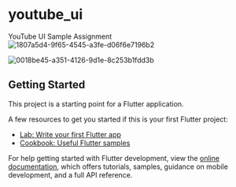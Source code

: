 # youtube_ui

YouTube UI Sample Assignment
![1807a5d4-9f65-4545-a3fe-d06f6e7196b2](https://user-images.githubusercontent.com/87460435/200132227-76c5481c-060e-4dab-84ca-f03643074c54.jpg)

![0018be45-a351-4126-9d1e-8c253b1fdd3b](https://user-images.githubusercontent.com/87460435/200132232-d218fa33-6f46-480c-b3d7-d0a5bc117972.jpg)




## Getting Started

This project is a starting point for a Flutter application.

A few resources to get you started if this is your first Flutter project:

- [Lab: Write your first Flutter app](https://docs.flutter.dev/get-started/codelab)
- [Cookbook: Useful Flutter samples](https://docs.flutter.dev/cookbook)

For help getting started with Flutter development, view the
[online documentation](https://docs.flutter.dev/), which offers tutorials,
samples, guidance on mobile development, and a full API reference.
